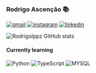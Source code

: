 ### Rodrigo Ascenção 📚

[![gmail](https://img.shields.io/badge/Gmail-D14836?style=for-the-badge&logo=gmail&logoColor=white)](https://mail.google.com/mail/u/0/#inbox)
[![instagram](https://img.shields.io/badge/Instagram-E4405F?style=for-the-badge&logo=instagram&logoColor=white)](https://www.instagram.com/rodrigolpp/)
[![linkedin](https://img.shields.io/badge/LinkedIn-0077B5?style=for-the-badge&logo=linkedin&logoColor=white)](https://www.linkedin.com/in/rsascenss/)

![Rodrigolppz GitHub stats](https://github-readme-stats.vercel.app/api?username=Rodrigolppz&show_icons=true&theme=radical)

#### Currently learning
![Python](https://img.shields.io/badge/Python-14354C?style=for-the-badge&logo=python&logoColor=white)
![TypeScript](https://img.shields.io/badge/TypeScript-007ACC?style=for-the-badge&logo=typescript&logoColor=white)
![MYSQL](https://img.shields.io/badge/MySQL-00000F?style=for-the-badge&logo=mysql&logoColor=white)
